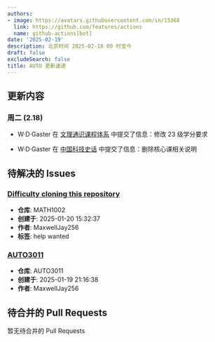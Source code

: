 ```yaml
---
authors:
- image: https://avatars.githubusercontent.com/in/15368
  link: https://github.com/features/actions
  name: github-actions[bot]
date: '2025-02-19'
description: 北京时间 2025-02-18 00 时至今
draft: false
excludeSearch: false
title: AUTO 更新速递
---
```


## 更新内容

### 周二 (2.18)

- W·D·Gaster 在 [文理通识课程体系](https://github.com/HITSZ-OpenAuto/GeneralKnowledge) 中提交了信息：修改 23 级学分要求

- W·D·Gaster 在 [中国科技史话](https://github.com/HITSZ-OpenAuto/SEIN1040) 中提交了信息：删除核心课相关说明

## 待解决的 Issues

### [Difficulty cloning this repository](https://github.com/HITSZ-OpenAuto/MATH1002/issues/13)

- **仓库**: MATH1002
- **创建于**: 2025-01-20 15:32:37
- **作者**: MaxwellJay256
- **标签**: help wanted

### [AUTO3011](https://github.com/HITSZ-OpenAuto/AUTO3011/issues/4)

- **仓库**: AUTO3011
- **创建于**: 2025-01-19 21:16:38
- **作者**: MaxwellJay256

## 待合并的 Pull Requests

暂无待合并的 Pull Requests

